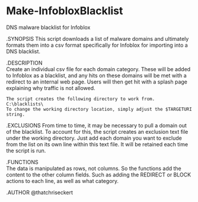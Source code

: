 # Make-InfobloxBlacklist
DNS malware blacklist for Infoblox

.SYNOPSIS
	This script downloads a list of malware domains and ultimately formats them
	into a csv format specifically for Infoblox for importing into a DNS blacklist.

.DESCRIPTION	
	Create an individual csv file for each domain category.  These will be added to 
	Infoblox as a blacklist, and any hits on these domains will be met with a redirect
	to an internal web page.  Users will then get hit with a splash page explaining
	why traffic is not allowed.

    The script creates the following directory to work from.  C:\blacklists\
    To change the working directory location, simply adjust the $TARGETURI string.

.EXCLUSIONS
    From time to time, it may be necessary to pull a domain out of the blacklist.  To
    account for this, the script creates an exclusion text file under the working directory.
    Just add each domain you want to exclude from the list on its own line within this 
    text file.  It will be retained each time the script is run.
	
.FUNCTIONS	
	The data is manipulated as rows, not columns.  So the functions add the content
	to the other column fields.  Such as adding the REDIRECT or BLOCK actions to each
	line, as well as what category.
	
.AUTHOR
	@thatchriseckert
